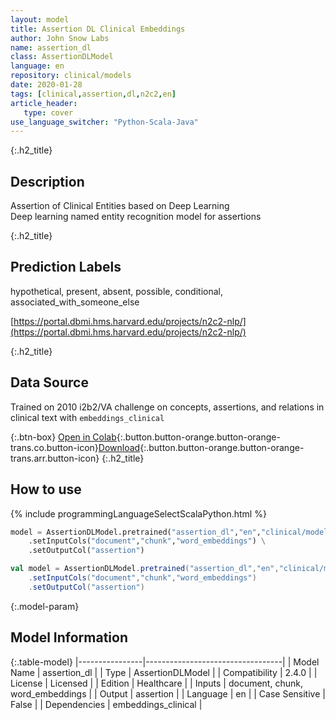 ```yaml
---
layout: model
title: Assertion DL Clinical Embeddings
author: John Snow Labs
name: assertion_dl
class: AssertionDLModel
language: en
repository: clinical/models
date: 2020-01-28
tags: [clinical,assertion,dl,n2c2,en]
article_header:
   type: cover
use_language_switcher: "Python-Scala-Java"
---
```


{:.h2_title}
## Description
Assertion of Clinical Entities based on Deep Learning  
Deep learning named entity recognition model for assertions 

{:.h2_title}
## Prediction Labels
hypothetical, present, absent, possible, conditional, associated_with_someone_else

[https://portal.dbmi.hms.harvard.edu/projects/n2c2-nlp/](https://portal.dbmi.hms.harvard.edu/projects/n2c2-nlp/)

{:.h2_title}
## Data Source
Trained on 2010 i2b2/VA challenge on concepts, assertions, and relations in clinical text with `embeddings_clinical`

{:.btn-box}
[Open in Colab](https://github.com/JohnSnowLabs/spark-nlp-workshop/blob/master/tutorials/Certification_Trainings/Healthcare/2.Clinical_Assertion_Model.ipynb){:.button.button-orange.button-orange-trans.co.button-icon}[Download](https://s3.amazonaws.com/auxdata.johnsnowlabs.com/clinical/models/assertion_dl_en_2.4.0_2.4_1580237286004.zip){:.button.button-orange.button-orange-trans.arr.button-icon}
{:.h2_title}
## How to use 
<div class="tabs-box" markdown="1">

{% include programmingLanguageSelectScalaPython.html %}

```python
model = AssertionDLModel.pretrained("assertion_dl","en","clinical/models") \
	.setInputCols("document","chunk","word_embeddings") \
	.setOutputCol("assertion")
```

```scala
val model = AssertionDLModel.pretrained("assertion_dl","en","clinical/models")
	.setInputCols("document","chunk","word_embeddings")
	.setOutputCol("assertion")
```
</div>



{:.model-param}
## Model Information

{:.table-model}
|----------------|----------------------------------|
| Model Name     | assertion_dl                     |
| Type           | AssertionDLModel                 |
| Compatibility  | 2.4.0                            |
| License        | Licensed                         |
| Edition        | Healthcare                       |
| Inputs         | document, chunk, word_embeddings |
| Output         | assertion                        |
| Language       | en                               |
| Case Sensitive | False                            |
| Dependencies   | embeddings_clinical              |

